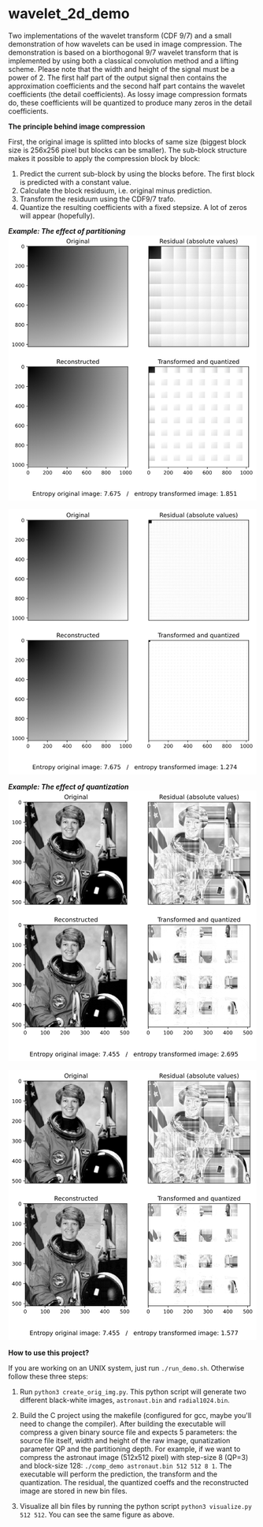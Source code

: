 # wavelet_2d_demo
Two implementations of the wavelet transform (CDF 9/7) and a small demonstration of how wavelets can be used in image compression.
The demonstration is based on a biorthogonal 9/7 wavelet transform that is implemented by using both a classical convolution method and a lifting scheme. Please note that the width and height of the signal must be a power of 2. The first half part of the output signal then contains the approximation coefficients and the second half part contains the wavelet coefficients (the detail coefficients). As lossy image compression formats do, these coefficients will be quantized to produce many zeros in the detail coefficients.

**The principle behind image compression**

First, the original image is splitted into blocks of same size (biggest block size is 256x256 pixel but blocks can be smaller). The sub-block structure makes it possible to apply the compression block by block:
1. Predict the current sub-block by using the blocks before. The first block is predicted with a constant value.
2. Calculate the block residuum, i.e. original minus prediction.
3. Transform the residuum using the CDF9/7 trafo.
4. Quantize the resulting coefficients with a fixed stepsize. A lot of zeros will appear (hopefully).


***Example: The effect of partitioning***
![Compression demo blk-128](https://github.com/PaulKeydel/wavelet_2d_demo/blob/main/demo_partdepth1.svg)

![Compression demo blk-32](https://github.com/PaulKeydel/wavelet_2d_demo/blob/main/demo_partdepth3.svg)

***Example: The effect of quantization***
![Compression demo qp-3](https://github.com/PaulKeydel/wavelet_2d_demo/blob/main/demo_stepsize8.svg)

![Compression demo qp-5](https://github.com/PaulKeydel/wavelet_2d_demo/blob/main/demo_stepsize32.svg)

**How to use this project?**

If you are working on an UNIX system, just run `./run_demo.sh`. Otherwise follow these three steps:

1. Run `python3 create_orig_img.py`. This python script will generate two different black-white images, `astronaut.bin` and `radial1024.bin`.

2. Build the C project using the makefile (configured for gcc, maybe you'll need to change the compiler). After building the executable will compress a given binary source file and expects 5 parameters: the source file itself, width and height of the raw image, qunatization parameter QP and the partitioning depth. For example, if we want to compress the astronaut image (512x512 pixel) with step-size 8 (QP=3) and block-size 128: `./comp_demo astronaut.bin 512 512 8 1`. The executable will perform the prediction, the transform and the quantization. The residual, the quantized coeffs and the reconstructed image are stored in new bin files.

3. Visualize all bin files by running the python script `python3 visualize.py 512 512`. You can see the same figure as above.